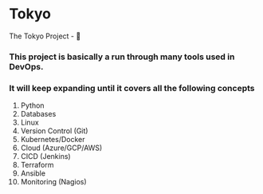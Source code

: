 # Tokyo
The Tokyo Project - 🗼

### This project is basically a run through many tools used in DevOps. 
### It will keep expanding until it covers all the following concepts

1. Python
2. Databases
3. Linux
4. Version Control (Git)
5. Kubernetes/Docker
6. Cloud (Azure/GCP/AWS)
7. CICD (Jenkins)
8. Terraform
9. Ansible
10. Monitoring (Nagios)
